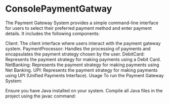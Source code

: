 # ConsolePaymentGatway
The Payment Gateway System provides a simple command-line interface for users to select their preferred payment method and enter payment details. It includes the following components:

Client: The client interface where users interact with the payment gateway system.
PaymentProcessor: Handles the processing of payments and encapsulates the payment strategy chosen by the user.
DebitCard: Represents the payment strategy for making payments using a Debit Card.
NetBanking: Represents the payment strategy for making payments using Net Banking.
UPI: Represents the payment strategy for making payments using UPI (Unified Payments Interface).
Usage
To run the Payment Gateway System:

Ensure you have Java installed on your system.
Compile all Java files in the project using the javac command:
